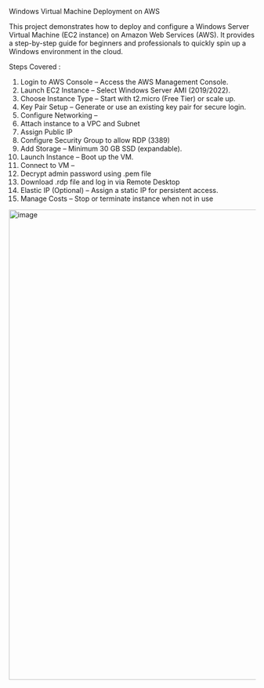 Windows Virtual Machine Deployment on AWS

This project demonstrates how to deploy and configure a Windows Server Virtual Machine (EC2 instance) on Amazon Web Services (AWS). It provides a step-by-step guide for beginners and professionals to quickly spin up a Windows environment in the cloud.

Steps Covered : 
1. Login to AWS Console – Access the AWS Management Console.
2. Launch EC2 Instance – Select Windows Server AMI (2019/2022).
3. Choose Instance Type – Start with t2.micro (Free Tier) or scale up.
4. Key Pair Setup – Generate or use an existing key pair for secure login.
5. Configure Networking –
6. Attach instance to a VPC and Subnet
7. Assign Public IP
8. Configure Security Group to allow RDP (3389)
9. Add Storage – Minimum 30 GB SSD (expandable).
10. Launch Instance – Boot up the VM.
11. Connect to VM –
12. Decrypt admin password using .pem file
13. Download .rdp file and log in via Remote Desktop
14. Elastic IP (Optional) – Assign a static IP for persistent access.
15. Manage Costs – Stop or terminate instance when not in use

<img width="1842" height="959" alt="image" src="https://github.com/user-attachments/assets/19b21ced-456d-458c-b5f7-0c904916f572" />
